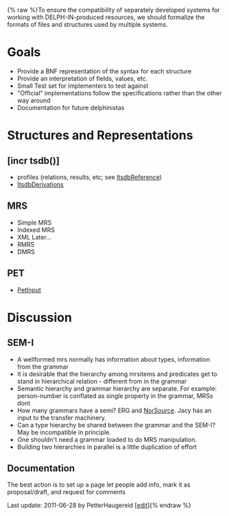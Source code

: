 {% raw %}To ensure the compatibility of separately developed systems for working
with DELPH-IN-produced resources, we should formalize the formats of
files and structures used by multiple systems.

# Goals

- Provide a BNF representation of the syntax for each structure
- Provide an interpretation of fields, values, etc.
- Small Test set for implementers to test against
- "Official" implementations follow the specifications rather than the
other way around
- Documentation for future delphinistas

# Structures and Representations

## \[incr tsdb()\]

- profiles (relations, results, etc; see
[ItsdbReference](../ItsdbReference))
- [ItsdbDerivations](../ItsdbDerivations)

## MRS

- Simple MRS
- Indexed MRS
- XML Later...
- RMRS
- DMRS

## PET

- [PetInput](https://blog.inductorsoftware.com/docsproto/garage/PetInput)

# Discussion

## SEM-I

- A wellformed mrs normally has information about types, information
from the grammar
- It is desirable that the hierarchy among mrsitems and predicates get
to stand in hierarchical relation - different from in the grammar
- Semantic hierarchy and grammar hierarchy are separate. For example:
person-number is conflated as single property in the grammar, MRSs
dont
- How many grammars have a semi? ERG and [NorSource](/NorSource). Jacy
has an input to the transfer machinery.
- Can a type hierarchy be shared between the grammar and the SEM-I?
May be incompatible in principle.
- One shouldn't need a grammar loaded to do MRS manipulation.
- Building two hierarchies in parallel is a little duplication of
effort

## Documentation

The best action is to set up a page let people add info, mark it as
proposal/draft, and request for comments

Last update: 2011-06-28 by PetterHaugereid [[edit](https://github.com/delph-in/docs/wiki/FormatSpecifications/_edit)]{% endraw %}